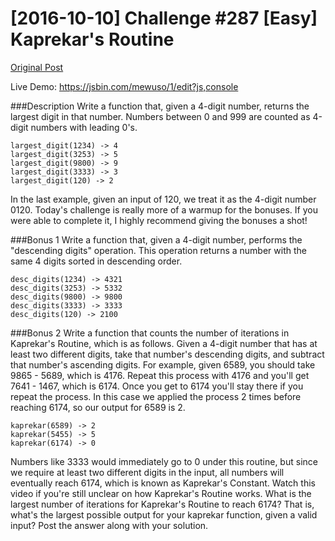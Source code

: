 # [2016-10-10] Challenge #287 [Easy] Kaprekar's Routine
[Original Post](https://www.reddit.com/r/dailyprogrammer/comments/56tbds/20161010_challenge_287_easy_kaprekars_routine/)

Live Demo: https://jsbin.com/mewuso/1/edit?js,console

###Description
Write a function that, given a 4-digit number, returns the largest digit in that number. Numbers between 0 and 999 are counted as 4-digit numbers with leading 0's.

```
largest_digit(1234) -> 4
largest_digit(3253) -> 5
largest_digit(9800) -> 9
largest_digit(3333) -> 3
largest_digit(120) -> 2
```

In the last example, given an input of 120, we treat it as the 4-digit number 0120.
Today's challenge is really more of a warmup for the bonuses. If you were able to complete it, I highly recommend giving the bonuses a shot!

###Bonus 1
Write a function that, given a 4-digit number, performs the "descending digits" operation. This operation returns a number with the same 4 digits sorted in descending order.

```
desc_digits(1234) -> 4321
desc_digits(3253) -> 5332
desc_digits(9800) -> 9800
desc_digits(3333) -> 3333
desc_digits(120) -> 2100
```

###Bonus 2
Write a function that counts the number of iterations in Kaprekar's Routine, which is as follows.
Given a 4-digit number that has at least two different digits, take that number's descending digits, and subtract that number's ascending digits. For example, given 6589, you should take 9865 - 5689, which is 4176. Repeat this process with 4176 and you'll get 7641 - 1467, which is 6174.
Once you get to 6174 you'll stay there if you repeat the process. In this case we applied the process 2 times before reaching 6174, so our output for 6589 is 2.

```
kaprekar(6589) -> 2
kaprekar(5455) -> 5
kaprekar(6174) -> 0
```

Numbers like 3333 would immediately go to 0 under this routine, but since we require at least two different digits in the input, all numbers will eventually reach 6174, which is known as Kaprekar's Constant. Watch this video if you're still unclear on how Kaprekar's Routine works.
What is the largest number of iterations for Kaprekar's Routine to reach 6174? That is, what's the largest possible output for your kaprekar function, given a valid input? Post the answer along with your solution.
